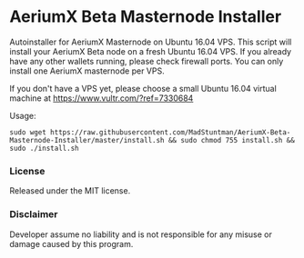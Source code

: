 # AeriumX Beta Masternode Installer
Autoinstaller for AeriumX Masternode on Ubuntu 16.04 VPS. This script will install your AeriumX Beta node on a fresh Ubuntu 16.04 VPS. If you already have any other wallets running, please check firewall ports. You can only install one AeriumX masternode per VPS. 

If you don't have a VPS yet, please choose a small Ubuntu 16.04 virtual machine at https://www.vultr.com/?ref=7330684 

Usage:

```
sudo wget https://raw.githubusercontent.com/MadStuntman/AeriumX-Beta-Masternode-Installer/master/install.sh && sudo chmod 755 install.sh && sudo ./install.sh
```
  
  
  
### License

Released under the MIT license.

### Disclaimer

Developer assume no liability and is not responsible for any misuse or damage caused by this program. 
